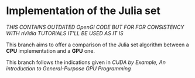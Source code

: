 # Implementation of the Julia set
_THIS CONTAINS OUTDATED OpenGl CODE BUT FOR FOR CONSISTENCY WITH nVidia TUTORIALS IT'LL BE USED AS IT IS_


This branch aims to offer a comparison of the Julia set algorithm between a **CPU** implementation and a **GPU** one.

This branch follows the indications given in _CUDA by Example, An introduction to General-Purpose GPU Programming_
